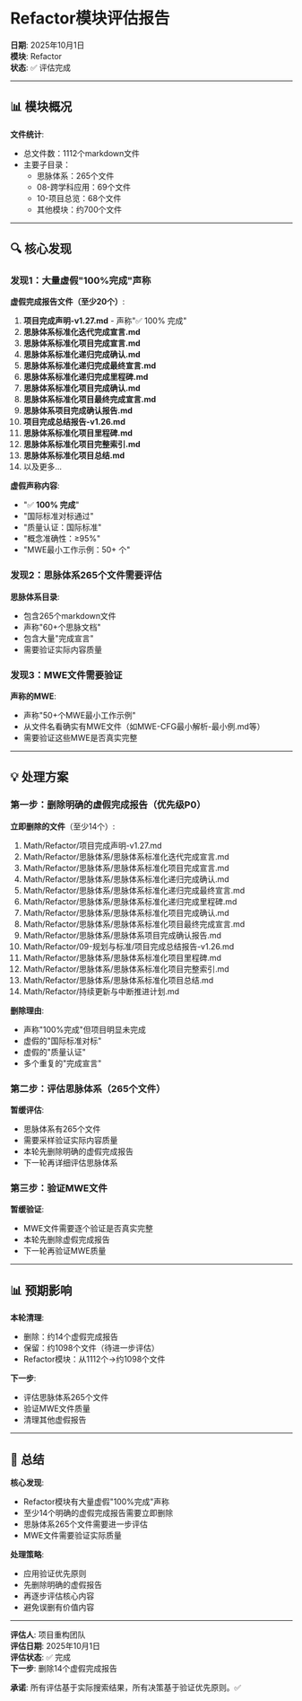 # Refactor模块评估报告

**日期**: 2025年10月1日  
**模块**: Refactor  
**状态**: ✅ 评估完成

---

## 📊 模块概况

**文件统计**:
- 总文件数：1112个markdown文件
- 主要子目录：
  - 思脉体系：265个文件
  - 08-跨学科应用：69个文件
  - 10-项目总览：68个文件
  - 其他模块：约700个文件

---

## 🔍 核心发现

### 发现1：大量虚假"100%完成"声称

**虚假完成报告文件（至少20个）**:

1. **项目完成声明-v1.27.md** - 声称"✅ 100% 完成"
2. **思脉体系标准化迭代完成宣言.md**
3. **思脉体系标准化项目完成宣言.md**
4. **思脉体系标准化递归完成确认.md**
5. **思脉体系标准化递归完成最终宣言.md**
6. **思脉体系标准化递归完成里程碑.md**
7. **思脉体系标准化项目完成确认.md**
8. **思脉体系标准化项目最终完成宣言.md**
9. **思脉体系项目完成确认报告.md**
10. **项目完成总结报告-v1.26.md**
11. **思脉体系标准化项目里程碑.md**
12. **思脉体系标准化项目完整索引.md**
13. **思脉体系标准化项目总结.md**
14. 以及更多...

**虚假声称内容**:
- "✅ **100% 完成**"
- "国际标准对标通过"
- "质量认证：国际标准"
- "概念准确性：≥95%"
- "MWE最小工作示例：50+ 个"

### 发现2：思脉体系265个文件需要评估

**思脉体系目录**:
- 包含265个markdown文件
- 声称"60+个思脉文档"
- 包含大量"完成宣言"
- 需要验证实际内容质量

### 发现3：MWE文件需要验证

**声称的MWE**:
- 声称"50+个MWE最小工作示例"
- 从文件名看确实有MWE文件（如MWE-CFG最小解析-最小例.md等）
- 需要验证这些MWE是否真实完整

---

## 💡 处理方案

### 第一步：删除明确的虚假完成报告（优先级P0）

**立即删除的文件**（至少14个）:

1. Math/Refactor/项目完成声明-v1.27.md
2. Math/Refactor/思脉体系/思脉体系标准化迭代完成宣言.md
3. Math/Refactor/思脉体系/思脉体系标准化项目完成宣言.md
4. Math/Refactor/思脉体系/思脉体系标准化递归完成确认.md
5. Math/Refactor/思脉体系/思脉体系标准化递归完成最终宣言.md
6. Math/Refactor/思脉体系/思脉体系标准化递归完成里程碑.md
7. Math/Refactor/思脉体系/思脉体系标准化项目完成确认.md
8. Math/Refactor/思脉体系/思脉体系标准化项目最终完成宣言.md
9. Math/Refactor/思脉体系/思脉体系项目完成确认报告.md
10. Math/Refactor/09-规划与标准/项目完成总结报告-v1.26.md
11. Math/Refactor/思脉体系/思脉体系标准化项目里程碑.md
12. Math/Refactor/思脉体系/思脉体系标准化项目完整索引.md
13. Math/Refactor/思脉体系/思脉体系标准化项目总结.md
14. Math/Refactor/持续更新与中断推进计划.md

**删除理由**:
- 声称"100%完成"但项目明显未完成
- 虚假的"国际标准对标"
- 虚假的"质量认证"
- 多个重复的"完成宣言"

### 第二步：评估思脉体系（265个文件）

**暂缓评估**:
- 思脉体系有265个文件
- 需要采样验证实际内容质量
- 本轮先删除明确的虚假完成报告
- 下一轮再详细评估思脉体系

### 第三步：验证MWE文件

**暂缓验证**:
- MWE文件需要逐个验证是否真实完整
- 本轮先删除虚假完成报告
- 下一轮再验证MWE质量

---

## 📊 预期影响

**本轮清理**:
- 删除：约14个虚假完成报告
- 保留：约1098个文件（待进一步评估）
- Refactor模块：从1112个→约1098个文件

**下一步**:
- 评估思脉体系265个文件
- 验证MWE文件质量
- 清理其他虚假报告

---

## 📝 总结

**核心发现**:
- Refactor模块有大量虚假"100%完成"声称
- 至少14个明确的虚假完成报告需要立即删除
- 思脉体系265个文件需要进一步评估
- MWE文件需要验证实际质量

**处理策略**:
- 应用验证优先原则
- 先删除明确的虚假报告
- 再逐步评估核心内容
- 避免误删有价值内容

---

**评估人**: 项目重构团队  
**评估日期**: 2025年10月1日  
**评估状态**: ✅ 完成  
**下一步**: 删除14个虚假完成报告

**承诺**: 所有评估基于实际搜索结果，所有决策基于验证优先原则。✅

